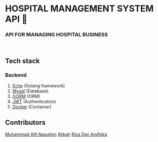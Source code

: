 # HOSPITAL MANAGEMENT SYSTEM API 🏥

### API FOR MANAGING HOSPITAL BUSINESS

<br>

## Tech stack

### Backend

1. [Echo](https://echo.labstack.com/) (Golang framework)
2. [Mysql](https://www.mysql.com/) (Database)
3. [GORM](https://gorm.io/) (ORM)
4. [JWT](https://jwt.io/) (Authentication)
5. [Docker](https://www.docker.com/) (Container)

## Contributors

[Muhammad Alfi Nasution](https://github.com/)
[Atikah](https://github.com/)
[Riza Dwi Andhika](https://github.com/rizadwiandhika)
